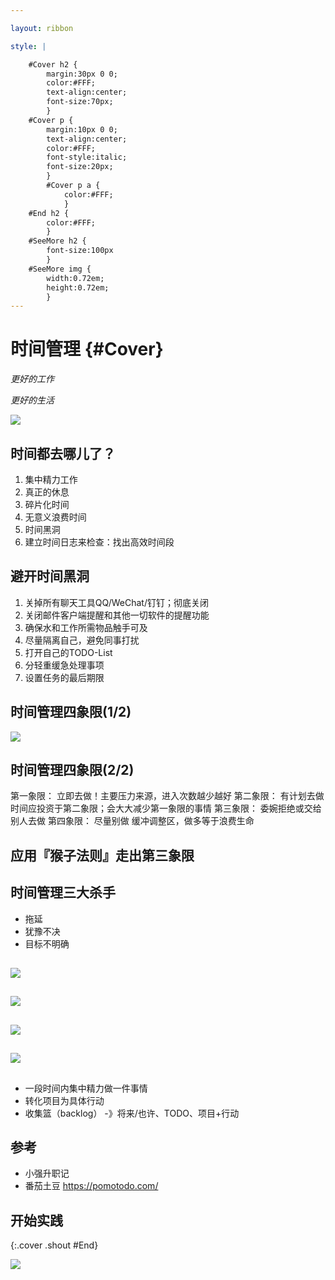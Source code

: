```yaml
---

layout: ribbon

style: |

    #Cover h2 {
        margin:30px 0 0;
        color:#FFF;
        text-align:center;
        font-size:70px;
        }
    #Cover p {
        margin:10px 0 0;
        text-align:center;
        color:#FFF;
        font-style:italic;
        font-size:20px;
        }
        #Cover p a {
            color:#FFF;
            }
    #End h2 {
        color:#FFF;
        }
    #SeeMore h2 {
        font-size:100px
        }
    #SeeMore img {
        width:0.72em;
        height:0.72em;
        }
---
```


# 时间管理 {#Cover}

*更好的工作*

*更好的生活*

![](pictures/cover.jpg)
<!-- photo by John Carey, fiftyfootshadows.net -->


## 时间都去哪儿了？

1. 集中精力工作
2. 真正的休息
3. 碎片化时间
4. 无意义浪费时间
5. 时间黑洞
6. 建立时间日志来检查：找出高效时间段

## 避开时间黑洞

1. 关掉所有聊天工具QQ/WeChat/钉钉；彻底关闭
2. 关闭邮件客户端提醒和其他一切软件的提醒功能
3. 确保水和工作所需物品触手可及
4. 尽量隔离自己，避免同事打扰
5. 打开自己的TODO-List
6. 分轻重缓急处理事项
7. 设置任务的最后期限

## 时间管理四象限(1/2)

 ![](pictures/时间管理四象限.png)

## 时间管理四象限(2/2)

第一象限： 立即去做！主要压力来源，进入次数越少越好
第二象限： 有计划去做  时间应投资于第二象限；会大大减少第一象限的事情
第三象限： 委婉拒绝或交给别人去做
第四象限： 尽量别做  缓冲调整区，做多等于浪费生命

## **应用『猴子法则』走出第三象限**

## 时间管理三大杀手

* 拖延
* 犹豫不决
* 目标不明确

## ![](pictures/衣柜整理法.png)

## ![](pictures/突发事件.png)

## ![](pictures/六个高度.png)

## ![](pictures/例子.png)


## 
* 一段时间内集中精力做一件事情
* 转化项目为具体行动
* 收集篮（backlog） -》将来/也许、TODO、项目+行动

## 参考

* 小强升职记
* 番茄土豆 https://pomotodo.com/


## 开始实践

{:.cover .shout #End}

![](pictures/picture.jpg)
<!-- photo by John Carey, fiftyfootshadows.net -->
